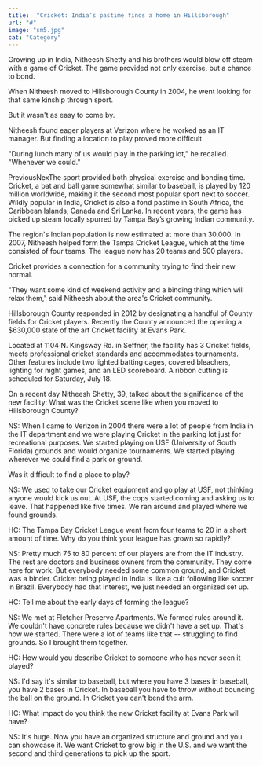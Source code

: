 ```yaml
---
title:  "Cricket: India’s pastime finds a home in Hillsborough"
url: "#"
image: "sm5.jpg"
cat: "Category"
---
```


Growing up in India, Nitheesh Shetty and his brothers would blow off steam with a game of Cricket. The game provided not only exercise, but a chance to bond.

When Nitheesh moved to Hillsborough County in 2004, he went looking for that same kinship through sport.

But it wasn't as easy to come by.

Nitheesh found eager players at Verizon where he worked as an IT manager. But finding a location to play proved more difficult.

"During lunch many of us would play in the parking lot," he recalled. "Whenever we could."

PreviousNexThe sport provided both physical exercise and bonding time.
Cricket, a bat and ball game somewhat similar to baseball, is played by 120 million worldwide, making it the second most popular sport next to soccer. Wildly popular in India, Cricket is also a fond pastime in South Africa, the Caribbean Islands, Canada and Sri Lanka. In recent years, the game has picked up steam locally spurred by Tampa Bay’s growing Indian community.

The region's Indian population is now estimated at more than 30,000. In 2007, Nitheesh helped form the Tampa Cricket League, which at the time consisted of four teams. The league now has 20 teams and 500 players.

Cricket provides a connection for a community trying to find their new normal.

"They want some kind of weekend activity and a binding thing which will relax them," said Nitheesh about the area's Cricket community.

Hillsborough County responded in 2012 by designating a handful of County fields for Cricket players. Recently the County announced the opening a $630,000 state of the art Cricket facility at Evans Park.

Located at 1104 N. Kingsway Rd. in Seffner, the facility has 3 Cricket fields, meets professional cricket standards and accommodates tournaments. Other features include two lighted batting cages, covered bleachers, lighting for night games, and an LED scoreboard. A ribbon cutting is scheduled for Saturday, July 18.

On a recent day Nitheesh Shetty, 39, talked about the significance of the new facility:
What was the Cricket scene like when you moved to Hillsborough County?

NS: When I came to Verizon in 2004 there were a lot of people from India in the IT department and we were playing Cricket in the parking lot just for recreational purposes. We started playing on USF (University of South Florida) grounds and would organize tournaments. We started playing wherever we could find a park or ground.

Was it difficult to find a place to play?

NS: We used to take our Cricket equipment and go play at USF, not thinking anyone would kick us out. At USF, the cops started coming and asking us to leave. That happened like five times. We ran around and played where we found grounds.

HC: The Tampa Bay Cricket League went from four teams to 20 in a short amount of time. Why do you think your league has grown so rapidly?

NS: Pretty much 75 to 80 percent of our players are from the IT industry. The rest are doctors and business owners from the community. They come here for work. But everybody needed some common ground, and Cricket was a binder. Cricket being played in India is like a cult following like soccer in Brazil. Everybody had that interest, we just needed an organized set up.

HC: Tell me about the early days of forming the league?

NS: We met at Fletcher Preserve Apartments. We formed rules around it. We couldn't have concrete rules because we didn't have a set up. That's how we started. There were a lot of teams like that -- struggling to find grounds. So I brought them together.

HC: How would you describe Cricket to someone who has never seen it played?

NS: I'd say it's similar to baseball, but where you have 3 bases in baseball, you have 2 bases in Cricket. In baseball you have to throw without bouncing the ball on the ground. In Cricket you can't bend the arm.

HC: What impact do you think the new Cricket facility at Evans Park will have?

NS: It's huge. Now you have an organized structure and ground and you can showcase it. We want Cricket to grow big in the U.S. and we want the second and third generations to pick up the sport.
